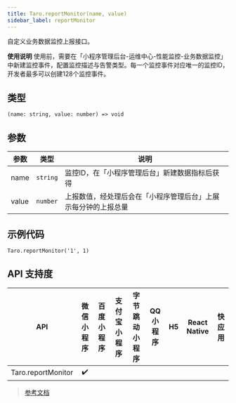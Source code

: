 ```yaml
---
title: Taro.reportMonitor(name, value)
sidebar_label: reportMonitor
---
```


自定义业务数据监控上报接口。

**使用说明**
使用前，需要在「小程序管理后台-运维中心-性能监控-业务数据监控」中新建监控事件，配置监控描述与告警类型。每一个监控事件对应唯一的监控ID，开发者最多可以创建128个监控事件。

## 类型

```tsx
(name: string, value: number) => void
```

## 参数

| 参数 | 类型 | 说明 |
| --- | --- | --- |
| name | `string` | 监控ID，在「小程序管理后台」新建数据指标后获得 |
| value | `number` | 上报数值，经处理后会在「小程序管理后台」上展示每分钟的上报总量 |

## 示例代码

```tsx
Taro.reportMonitor('1', 1)
```

## API 支持度

| API | 微信小程序 | 百度小程序 | 支付宝小程序 | 字节跳动小程序 | QQ 小程序 | H5 | React Native | 快应用 |
| :---: | :---: | :---: | :---: | :---: | :---: | :---: | :---: | :---: |
| Taro.reportMonitor | ✔️ |  |  |  |  |  |  |  |

> [参考文档](https://developers.weixin.qq.com/miniprogram/dev/api/open-api/report/wx.reportMonitor.html)
